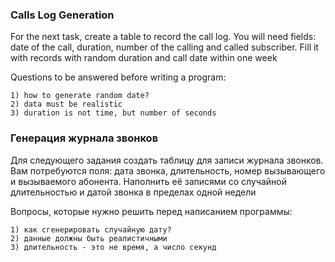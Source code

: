 ### Calls Log Generation

For the next task, create a table to record the call log. You will need fields: date of the call, duration, number of the calling and called subscriber.
Fill it with records with random duration and call date within one week

Questions to be answered before writing a program:

    1) how to generate random date?
    2) data must be realistic
    3) duration is not time, but number of seconds
    
    
    

### Генерация журнала звонков

Для следующего задания создать таблицу для записи журнала звонков. Вам потребуются поля: дата звонка, длительность, номер вызывающего и вызываемого абонента.
Наполнить её записями со случайной длительностью и датой звонка в пределах одной недели

Вопросы, которые нужно решить перед написанием программы:

    1) как сгенерировать случайную дату? 
    2) данные должны быть реалистичными
    3) длительность - это не время, а число секунд
    


